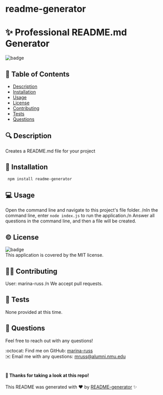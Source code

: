 # readme-generator

# :sparkles: Professional README.md Generator

![badge](https://img.shields.io/badge/license-MIT-brightgreen)

## 📖 Table of Contents
- [Description](#description)
- [Installation](#install)
- [Usage](#usage)
- [License](#license)
- [Contributing](#contributing)
- [Tests](#tests)
- [Questions](#questions)

## 🔍 Description <a name="description"></a>
Creates a README.md file for your project

## 💾 Installation <a name="install"></a>
<code> npm install readme-generator</code>

## 💻 Usage <a name="usage"></a>
Open the command line and navigate to this project's file folder. /nIn the command line, enter <code>node index.js</code> to run the application./n Answer all questions in the command line, and then a file will be created.

## © License <a name="license"></a>
![badge](https://img.shields.io/badge/license-MIT-brightgreen)
<br />
This application is covered by the MIT license. 

## 🙋‍♀️ Contributing <a name="contributing"></a>
User: marina-russ /n We accept pull requests.

## 📝 Tests <a name="tests"></a>
None provided at this time.

## 💬 Questions <a name="questions"></a>
Feel free to reach out with any questions!

:octocat: Find me on GitHub: [marina-russ](https://github.com/marina-russ)
<br />
✉️ Email me with any questions: mruss@alumni.nmu.edu
<br />
<br />
#### 👋 Thanks for taking a look at this repo!
This README was generated with ❤️ by [README-generator](github.com/marina-russ/readme-generator) ✨
